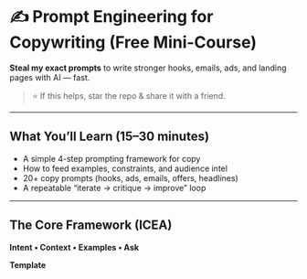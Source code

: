 # ✍️ Prompt Engineering for Copywriting (Free Mini-Course)

**Steal my exact prompts** to write stronger hooks, emails, ads, and landing pages with AI — fast.

> ⭐ If this helps, star the repo & share it with a friend.

---

## What You’ll Learn (15–30 minutes)
- A simple 4-step prompting framework for copy
- How to feed examples, constraints, and audience intel
- 20+ copy prompts (hooks, ads, emails, offers, headlines)
- A repeatable “iterate → critique → improve” loop

---

## The Core Framework (ICEA)
**Intent • Context • Examples • Ask**


**Template**
